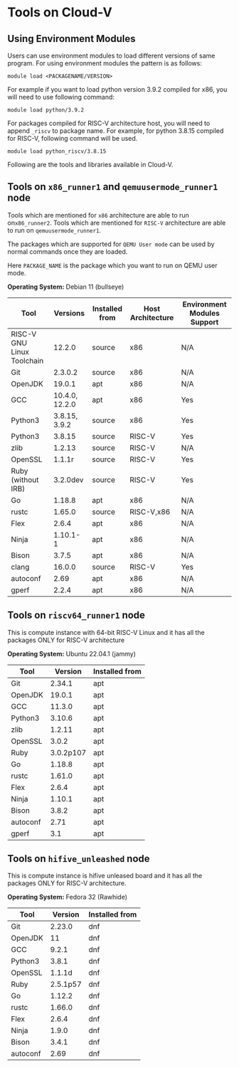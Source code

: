# Tools on Cloud-V

## Using Environment Modules

Users can use environment modules to load different versions of same program. For using environment modules the pattern is as follows:

```shell
module load <PACKAGENAME/VERSION>
```  

For example if you want to load python version 3.9.2 compiled for x86, you will need to use following command:  

```shell
module load python/3.9.2
```  

For packages compiled for RISC-V architecture host, you will need to append `_riscv` to package name. For example, for python 3.8.15 compiled for RISC-V, following command will be used.  

```shell
module load python_riscv/3.8.15
```

Following are the tools and libraries available in Cloud-V.

## Tools on `x86_runner1` and `qemuusermode_runner1` node

Tools which are mentioned for `x86` architecture are able to run on`x86_runner2`. Tools which are mentioned for `RISC-V` architecture are able to run on `qemuusermode_runner1`.  

The packages which are supported for `QEMU User mode` can be used by normal commands once they are loaded.

Here `PACKAGE_NAME` is the package which you want to run on QEMU user mode.

**Operating System:** Debian 11 (bullseye)

| Tool | Versions | Installed from | Host Architecture | Environment Modules Support |
| ---- | ------- | -------------- | ------------ | ------------ |
| RISC-V GNU Linux Toolchain | 12.2.0 | source | x86 | N/A |
| Git | 2.3.0.2 | source | x86 | N/A |
| OpenJDK | 19.0.1 | apt | x86 | N/A |
| GCC | 10.4.0, 12.2.0 | apt | x86 | Yes |
| Python3 | 3.8.15, 3.9.2 | source | x86 | Yes |
| Python3 | 3.8.15 | source | RISC-V | Yes |
| zlib | 1.2.13 | source | RISC-V | N/A |
| OpenSSL | 1.1.1r | source | RISC-V | Yes |
| Ruby (without IRB) | 3.2.0dev | source | RISC-V | Yes |
| Go | 1.18.8 | apt | x86 | N/A |
| rustc | 1.65.0 | source | RISC-V,x86 | N/A |
| Flex | 2.6.4 | apt | x86 | N/A |
| Ninja | 1.10.1-1 | apt | x86 | N/A |
| Bison | 3.7.5 | apt | x86 | N/A |
| clang | 16.0.0 | source | RISC-V | Yes |
| autoconf | 2.69 | apt | x86 | N/A |
| gperf | 2.2.4 | apt | x86 | N/A |

## Tools on `riscv64_runner1` node

This is compute instance with 64-bit RISC-V Linux and it has all the packages ONLY for RISC-V architecture  

**Operating System:** Ubuntu 22.04.1 (jammy)

| Tool | Version | Installed from |
| ---- | ------- | -------------- |
| Git | 2.34.1 | apt |
| OpenJDK | 19.0.1 | apt |
| GCC | 11.3.0 | apt |
| Python3 | 3.10.6 | apt |
| zlib | 1.2.11 | apt |
| OpenSSL | 3.0.2 | apt |
| Ruby | 3.0.2p107 | apt |
| Go | 1.18.8 | apt |
| rustc | 1.61.0 | apt |
| Flex | 2.6.4 | apt |
| Ninja | 1.10.1 | apt |
| Bison | 3.8.2 | apt |
| autoconf | 2.71 | apt |
| gperf | 3.1 | apt |

## Tools on `hifive_unleashed` node

This is compute instance is hifive unleased board and it has all the packages ONLY for RISC-V architecture.  

**Operating System:** Fedora 32 (Rawhide)

| Tool | Version | Installed from |
| ---- | ------- | -------------- |
| Git | 2.23.0 | dnf |
| OpenJDK | 11 | dnf |
| GCC | 9.2.1 | dnf |
| Python3 | 3.8.1 | dnf |
| OpenSSL | 1.1.1d | dnf |
| Ruby | 2.5.1p57 | dnf |
| Go | 1.12.2 | dnf |
| rustc | 1.66.0 | dnf |
| Flex | 2.6.4 | dnf |
| Ninja | 1.9.0 | dnf |
| Bison | 3.4.1 | dnf |
| autoconf | 2.69 | dnf |
